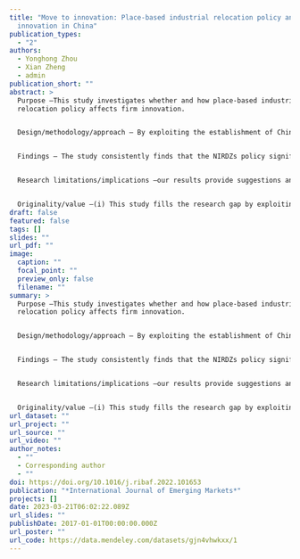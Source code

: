 ```yaml
---
title: "Move to innovation: Place-based industrial relocation policy and firm
  innovation in China"
publication_types:
  - "2"
authors:
  - Yonghong Zhou
  - Xian Zheng
  - admin
publication_short: ""
abstract: >
  Purpose –This study investigates whether and how place-based industrial
  relocation policy affects firm innovation.


  Design/methodology/approach – By exploiting the establishment of China's National Industrial Relocation Demonstration Zones (NIRDZs) as a quasi-natural experiment in a difference-in-differences design, we examine the externalities of industrial policies that support sustainable development and growth from the perspectives of firms' patenting activities.


  Findings – The study consistently finds that the NIRDZs policy significantly boosts local firm innovation, translating into a 60.46 percent increase in the patent applications of treated firms. The estimation results remain robust to a series of alternative specifications. Moreover, heterogeneity analysis suggests that the firms that benefited most were state-owned enterprises, firms with higher productivity, or firms in non-high-tech industries. Further, we find that the NIRDZs policy stimulates firm innovation mainly in the form of utility model patents, followed by designs and invention patents.


  Research limitations/implications –our results provide suggestions and implications for policymakers to improve the efficiency of state-led industrial policies and avoid "government failure" in policy implementation. 


  Originality/value –(i) This study fills the research gap by exploiting quasi-experiments to assess the effectiveness of state-led industrial policies for emerging economies. (ii) Our analysis sheds empirical light on how corporate innovation is motivated and financed by selective and functional industrial policies. (iii) Theoretically, our results rationalize why state-led industrial relocation fuel innovation capabilities of localities from Marshall externalities and competition crowding-out effects.
draft: false
featured: false
tags: []
slides: ""
url_pdf: ""
image:
  caption: ""
  focal_point: ""
  preview_only: false
  filename: ""
summary: >
  Purpose –This study investigates whether and how place-based industrial
  relocation policy affects firm innovation.


  Design/methodology/approach – By exploiting the establishment of China's National Industrial Relocation Demonstration Zones (NIRDZs) as a quasi-natural experiment in a difference-in-differences design, we examine the externalities of industrial policies that support sustainable development and growth from the perspectives of firms' patenting activities.


  Findings – The study consistently finds that the NIRDZs policy significantly boosts local firm innovation, translating into a 60.46 percent increase in the patent applications of treated firms. The estimation results remain robust to a series of alternative specifications. Moreover, heterogeneity analysis suggests that the firms that benefited most were state-owned enterprises, firms with higher productivity, or firms in non-high-tech industries. Further, we find that the NIRDZs policy stimulates firm innovation mainly in the form of utility model patents, followed by designs and invention patents.


  Research limitations/implications –our results provide suggestions and implications for policymakers to improve the efficiency of state-led industrial policies and avoid "government failure" in policy implementation. 


  Originality/value –(i) This study fills the research gap by exploiting quasi-experiments to assess the effectiveness of state-led industrial policies for emerging economies. (ii) Our analysis sheds empirical light on how corporate innovation is motivated and financed by selective and functional industrial policies. (iii) Theoretically, our results rationalize why state-led industrial relocation fuel innovation capabilities of localities from Marshall externalities and competition crowding-out effects.
url_dataset: ""
url_project: ""
url_source: ""
url_video: ""
author_notes:
  - ""
  - Corresponding author
  - ""
doi: https://doi.org/10.1016/j.ribaf.2022.101653
publication: "*International Journal of Emerging Markets*"
projects: []
date: 2023-03-21T06:02:22.089Z
url_slides: ""
publishDate: 2017-01-01T00:00:00.000Z
url_poster: ""
url_code: https://data.mendeley.com/datasets/gjn4vhwkxx/1
---
```

